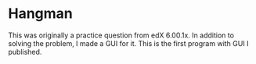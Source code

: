 # Hangman
This was originally a practice question from edX 6.00.1x. In addition to solving the problem, I made a GUI for it. This is the first program with GUI I published.
